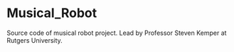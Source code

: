 # Musical_Robot
Source code of musical robot project. Lead by Professor Steven Kemper at Rutgers University.
